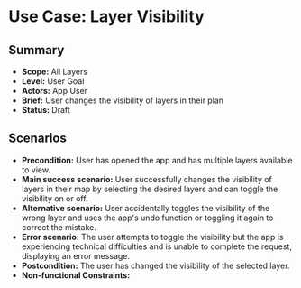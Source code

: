 # Use Case: Layer Visibility

## Summary

- **Scope:** All Layers
- **Level:** User Goal
- **Actors:** App User
- **Brief:** User changes the visibility of layers in their plan
- **Status:** Draft

## Scenarios

- **Precondition:**
  User has opened the app and has multiple layers available to view.
- **Main success scenario:**
  User successfully changes the visibility of layers in their map by selecting the desired layers and can toggle the visibility on or off.
- **Alternative scenario:**
  User accidentally toggles the visibility of the wrong layer and uses the app's undo function or toggling it again to correct the mistake.
- **Error scenario:**
  The user attempts to toggle the visibility but the app is experiencing technical difficulties and is unable to complete the request, displaying an error message.
- **Postcondition:**
  The user has changed the visibility of the selected layer.
- **Non-functional Constraints:**
